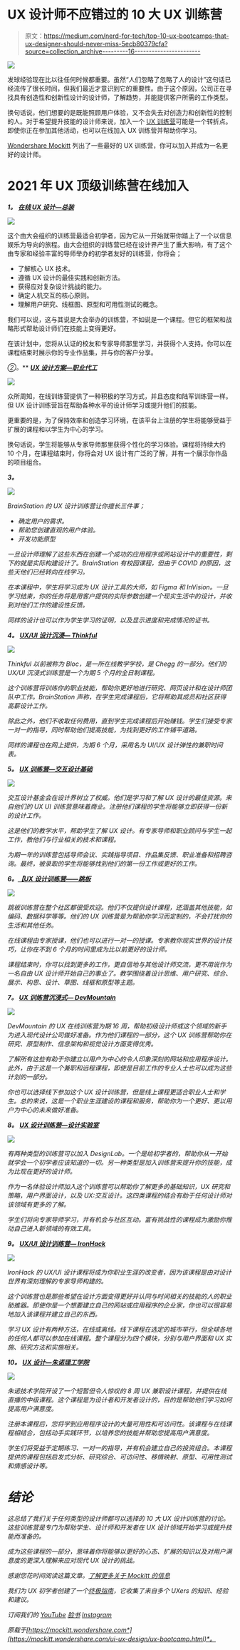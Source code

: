 # UX 设计师不应错过的 10 大 UX 训练营

> 原文：<https://medium.com/nerd-for-tech/top-10-ux-bootcamps-that-ux-designer-should-never-miss-5ecb80379cfa?source=collection_archive---------16----------------------->

![](img/5a3e048a7226c960adb32cad7eb78218.png)

发球经验现在比以往任何时候都重要。虽然“人们忽略了忽略了人的设计”这句话已经流传了很长时间，但我们最近才意识到它的重要性。由于这个原因，公司正在寻找具有创造性和创新性设计的设计师，了解趋势，并能提供客户所需的工作类型。

换句话说，他们想要的是既能照顾用户体验，又不会失去对创造力和创新性的控制的人。对于希望提升技能的设计师来说，加入一个 [UX 训练营](https://bit.ly/3vdKXXm)可能是一个转折点。即使你正在参加其他活动，也可以在线加入 UX 训练营并帮助你学习。

[Wondershare Mockitt](https://bit.ly/3ewCXuz) 列出了一些最好的 UX 训练营，你可以加入并成为一名更好的设计师。

# **2021 年 UX 顶级训练营在线加入**

***1。*** [***在线 UX 设计—总装***](https://generalassemb.ly/education/user-experience-design-remote-online)

![](img/d01feeb6a4622c82c004a7226e0c62e8.png)

这个由大会组织的训练营最适合初学者，因为它从一开始就带你踏上了一个以信息娱乐为导向的旅程。由大会组织的训练营已经在设计界产生了重大影响，有了这个由专家和经验丰富的导师举办的初学者友好的训练营，你将会；

*   了解核心 UX 技术。
*   遵循 UX 设计的最佳实践和创新方法。
*   获得应对复杂设计挑战的能力。
*   确定人机交互的核心原则。
*   理解用户研究、线框图、原型和可用性测试的概念。

我们可以说，这与其说是大会举办的训练营，不如说是一个课程。但它的框架和战略形式帮助设计师们在技能上变得更好。

在该计划中，您将从认证的校友和专家导师那里学习，并获得个人支持。你可以在课程结束时展示你的专业作品集，并与你的客户分享。

**②*。*** [***UX 设计方案—职业代工***](https://careerfoundry.com/en/courses/become-a-ux-designer/)

![](img/3cd02523af4ac1e249197d7b835cf220.png)

众所周知，在线训练营提供了一种积极的学习方式，并且态度和陆军训练营一样。但 UX 设计训练营旨在帮助各种水平的设计师学习或提升他们的技能。

更重要的是，为了保持效率和创造学习环境，在该平台上注册的学生将能够受益于扩展的课程和以学生为中心的学习。

换句话说，学生将能够从专家导师那里获得个性化的学习体验。课程将持续大约 10 个月，在课程结束时，你将会对 UX 设计有广泛的了解，并有一个展示你作品的项目组合。

***3。***[](https://brainstation.io/course/online/user-experience-design)

*![](img/dfb4c09f266a2210cebb8df69d15784f.png)*

*BrainStation 的 UX 设计训练营让你擅长三件事；*

*   *确定用户的需求。*
*   *帮助您创建直观的用户体验。*
*   *开发功能原型*

*一旦设计师理解了这些东西在创建一个成功的应用程序或网站设计中的重要性，剩下的就是实际构建设计了。BrainStation 有校园课程，但由于 COVID 的原因，这些天他们已经转向在线学习。*

*在本课程中，学生将学习成为 UX 设计工具的大师，如 Figma 和 InVision。一旦学习结束，你的任务将是用客户提供的实际参数创建一个现实生活中的设计，并收到对他们工作的建设性反馈。*

*同样的设计也可以作为学生学习的证明，以及显示进度和完成情况的证书。*

****4。*** [***UX/UI 设计沉浸— Thinkful***](https://www.thinkful.com/bootcamp/ux-ui/full-time/)*

*![](img/53fb5772f7c4c7a5157e8179ddab7ad5.png)*

*Thinkful 以前被称为 Bloc，是一所在线教学学校，是 Chegg 的一部分。他们的 UX/UI 沉浸式训练营是一个为期 5 个月的全日制课程。*

*这个训练营将训练你的职业技能，帮助你更好地进行研究、网页设计和在设计师团队中工作。BrainStation 声称，在学生完成课程后，它将帮助其成员和社区获得高薪设计工作。*

*除此之外，他们不收取任何费用，直到学生完成课程后开始赚钱。学生们接受专家一对一的指导，同时帮助他们提高技能，为找到更好的工作铺平道路。*

*同样的课程也在网上提供，为期 6 个月，采用名为 UI/UX 设计弹性的兼职时间表。*

****5。*** [***UX 训练营—交互设计基础***](https://www.interaction-design.org/bootcamps/new-job)*

*![](img/f4b9ba281082cdb9d4cdb68d7969b6f2.png)*

*交互设计基金会在设计界树立了权威。他们是学习和了解 UX 设计的最佳资源。来自他们的 UX UI 训练营意味着商业。注册他们课程的学生将能够立即获得一份新的设计工作。*

*这是他们的教学水平，帮助学生了解 UX 设计。有专家导师和职业顾问与学生一起工作，教他们与行业相关的技术和课程。*

*为期一年的训练营包括导师会议、实践指导项目、作品集反馈、职业准备和招聘咨询。最终，被录取的学生将能够找到他们的第一份工作或更好的工作。*

****6。***[***【UX 设计训练营——跳板***](https://www.springboard.com/courses/ux-career-track/)*

*![](img/fe1601ec6d9ef9477d3a1f54a5ff0e16.png)*

*跳板训练营在整个社区都很受欢迎。他们不仅提供设计课程，还涵盖其他技能，如编码、数据科学等等。他们的 UX 训练营是为帮助你学习而定制的，不会打扰你的生活和其他任务。*

*在线课程由专家授课，他们也可以进行一对一的授课。专家教你现实世界的设计技巧，让你在不到 6 个月的时间里成为比以前更好的设计师。*

*课程结束时，你可以找到更多的工作，更自信地与其他设计师交流，更不用说作为一名自由 UX 设计师开始自己的事业了。教学围绕着设计思维、用户研究、综合、展示、构思、设计、草图、线框和原型等主题。*

****7。*** [***UX 训练营沉浸式— DevMountain***](https://devmountain.com/ux-bootcamp-immersive)*

*![](img/ed4ca504479b82009fcc488b85c4398c.png)*

*DevMountain 的 UX 在线训练营为期 16 周，帮助初级设计师或这个领域的新手为进入现代设计公司做好准备。作为他们课程的一部分，这个 UX 训练营帮助你在研究、原型制作、信息架构和视觉设计方面变得优秀。*

*了解所有这些有助于你建立以用户为中心的令人印象深刻的网站和应用程序设计。此外，由于这是一个兼职和远程课程，即使是目前工作的专业人士也可以成为这些计划的一部分。*

*你也可以选择线下参加这个 UX 设计训练营，但是线上课程更适合职业人士和学生。总的来说，这是一个职业生涯建设的课程和服务，帮助你为一个更好、更以用户为中心的未来做好准备。*

****8。*** [***UX 设计训练营—设计实验室***](https://trydesignlab.com/ux-academy/)*

*![](img/5845dfdc5c6968dc25839488e27389b3.png)*

*有两种类型的训练营可以加入 DesignLab。一个是给初学者的，帮助你从一开始就学会一个初学者应该知道的一切。另一种类型是加入训练营来提升你的技能，成为比现在更好的设计师。*

*作为一名体验设计师加入这个训练营可以帮助你了解更多的基础知识，UX 研究和策略，用户界面设计，以及 UX:交互设计。这四类课程的结合有助于任何设计师对该领域有更多的了解。*

*学生们将向专家导师学习，并有机会与社区互动。富有挑战性的课程成为激励你推动自己进入新领域的有效工具。*

****9。*** [***UX/UI 设计训练营— IronHack***](https://www.ironhack.com/en/ux-ui-design)*

*![](img/5a93812fdf2308188e5ca5cb8a68e0b0.png)*

*IronHack 的 UX/UI 设计课程将成为你职业生涯的改变者，因为该课程是由对设计世界有深刻理解的专家导师构建的。*

*这个训练营也是那些希望在设计方面变得更好并认同与时间相关的技能的人的职业助推器。即使你是一个想要建立自己的网站或应用程序的企业家，你也可以很容易地加入该课程并建立自己的东西。*

*学习 UX 设计有两种方法，在线或离线。线下课程在选定的城市举行，但全球各地的任何人都可以参加在线课程。整个课程分为四个模块，分别与用户界面和 UX 实施、研究方法和实施相关。*

****10。*** [***UX 设计—朱诺理工学院***](https://junocollege.com/course/ux-design)*

*![](img/f814f45e7ed4694a4c9f713d63465846.png)*

*朱诺技术学院开设了一个短暂但令人惊叹的 8 周 UX 兼职设计课程，并提供在线直播的中级课程。这个课程是为设计者和开发者设计的，目的是帮助他们学习如何提高用户满意度。*

*注册本课程后，您将学到应用程序设计的大量可用性和可访问性。该课程与在线课程相结合，包括动手实践环节，以培养您的技能并帮助您提高用户满意度。*

*学生们将受益于定期练习、一对一的指导，并有机会建立自己的投资组合。本课程提供的课程包括启发式分析、研究综合、可访问性、移情映射、原型、可用性测试和情感设计等。*

# *结论*

*这总结了我们关于任何类型的设计师都可以选择的 10 大 UX 设计训练营的讨论。这些训练营是专门为帮助学生、设计师和开发者在 UX 设计领域开始学习或提升技能而准备的。*

*成为这些课程的一部分，意味着你将能够以更好的心态、扩展的知识以及对用户满意度的更深入理解来应对现代 UX 设计的挑战。*

*感谢您花时间阅读这篇文章。[了解更多关于 Mockitt 的信息](https://bit.ly/3ewCXuz)*

*我们为 UX 初学者创建了一个[终极指南](https://bit.ly/2OLPPlW)，它收集了来自多个 UXers 的知识、经验和建议。*

*订阅我们的 [YouTube](https://www.youtube.com/channel/UCESxamaRS8nOGpWYvP1VSqA) [脸书](https://www.facebook.com/mockitt) [Instagram](https://www.instagram.com/wondershare.mockitt/)*

**原载于*[*https://mockitt.wondershare.com*](https://mockitt.wondershare.com/ui-ux-design/ux-bootcamp.html)*。**